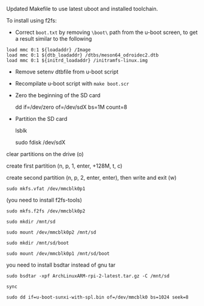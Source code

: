 Updated Makefile to use latest uboot and installed toolchain.

To install using f2fs:

- Correct `boot.txt` by removing `\boot\` path from the u-boot screen, to get a result similar to the following
```
load mmc 0:1 ${loadaddr} /Image
load mmc 0:1 ${dtb_loadaddr} /dtbs/meson64_odroidec2.dtb
load mmc 0:1 ${initrd_loadaddr} /initramfs-linux.img
```
- Remove setenv dtbfile from u-boot script
- Recompilate u-boot script with `make boot.scr`

- Zero the beginning of the SD card

    dd if=/dev/zero of=/dev/sdX bs=1M count=8

- Partition the SD card

    lsblk

    sudo fdisk /dev/sdX

clear partitions on the drive (o)

create first partition (n, p, 1, enter, +128M, t, c)

create second partition (n, p, 2, enter, enter), then write and exit (w)

    sudo mkfs.vfat /dev/mmcblk0p1

(you need to install f2fs-tools)

    sudo mkfs.f2fs /dev/mmcblk0p2

    sudo mkdir /mnt/sd

    sudo mount /dev/mmcblk0p2 /mnt/sd

    sudo mkdir /mnt/sd/boot

    sudo mount /dev/mmcblk0p1 /mnt/sd/boot

you need to install bsdtar instead of gnu tar

    sudo bsdtar -xpf ArchLinuxARM-rpi-2-latest.tar.gz -C /mnt/sd

    sync

    sudo dd if=u-boot-sunxi-with-spl.bin of=/dev/mmcblk0 bs=1024 seek=8

